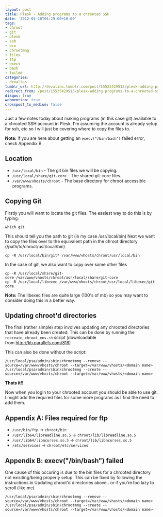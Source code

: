 ```yaml
---
layout: post
title: Plesk - Adding programs to a chrooted SSH
date: '2012-01-10T04:29:00+10:00'
tags:
- chroot
- git
- plesk
- ssh
- bin
- chrootmng
- files
- ftp
- execv
- bash
- failed
categories:
- devalias
tumblr_url: http://devalias.tumblr.com/post/15535429513/plesk-adding-programs-to-a-chrooted-ssh
redirect_from: /post/15535429513/plesk-adding-programs-to-a-chrooted-ssh
disqus: true
webmention: true
crosspost_to_medium: false
---
```

Just a few notes today about making programs (in this case git) available to a chrooted SSH account in Plesk. I'm assuming the account is already setup for ssh, etc so I will just be covering where to copy the files to.

**Note:** If you are here about getting an `execv("/bin/bash")` failed error, check Appendix B

## Location

* `/usr/local/bin` - The git bin files we will be copying.
* `/usr/local/share/git-core` - The shared git-core files.
* `/var/www/vhosts/chroot` - The base directory for chroot accessible programs.

## Copying Git

Firstly you will want to locate the git files. The easiest way to do this is by typing:

```
which git
```

This should tell you the path to git (in my case /usr/local/bin) Next we want to copy the files over to the equivalent path in the chroot directory (/path/to/chroot/usr/local/bin)

```
cp -R /usr/local/bin/git* /var/www/vhosts/chroot/usr/local/bin
```

In the case of git, we also want to copy over some other files

```
cp -R /usr/local/share/git-core /var/www/vhosts/chroot/usr/local/share/git-core
cp -R /usr/local/libexec /var/www/vhosts/chroot/usr/local/libexec/git-core
```

**Note:** The libexec files are quite large (100's of mb) so you may want to consider doing this in a better way.

## Updating chroot'd directories

The final (rather simple) step involves updating any chrooted directories that have already been created. This can be done by running the `recreate_chroot_env.sh` script (downloadable from http://kb.parallels.com/818)

This can also be done without the script:

```
/usr/local/psa/admin/sbin/chrootmng --remove --source=/var/www/vhosts/chroot --target=/var/www/vhosts/<domain name>
/usr/local/psa/admin/sbin/chrootmng --create --source=/var/www/vhosts/chroot --target=/var/www/vhosts/<domain name>
```

**Thats it!!**

Now when you login to your chrooted account you should be able to use git. I might add the required files for some more programs as I find the need to add them.

## Appendix A: Files required for ftp

* `/usr/bin/ftp` -> `chroot/bin`
* `/usr/lib64/libreadline.so.5` -> `chroot/lib/libreadline.so.5`
* `/usr/lib64/libncurses.so.5` -> `chroot/lib/libncurses.so.5`
* `/etc/services` -> `chroot/etc/services`

## Appendix B: execv("/bin/bash") failed

One cause of this occuring is due to the bin files for a chrooted directory not exisiting/being properly setup. This can be fixed by following the instructions in Updating chroot'd directories above.. or if you're too lazy to scroll (like me)

```
/usr/local/psa/admin/sbin/chrootmng --remove --source=/var/www/vhosts/chroot --target=/var/www/vhosts/<domain name>
/usr/local/psa/admin/sbin/chrootmng --create --source=/var/www/vhosts/chroot --target=/var/www/vhosts/<domain name>
```
